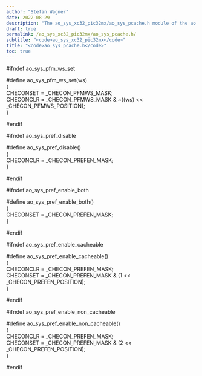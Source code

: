 ```yaml
---
author: "Stefan Wagner"
date: 2022-08-29
description: "The ao_sys_xc32_pic32mx/ao_sys_pcache.h module of the ao real-time operating system."
draft: true
permalink: /ao_sys_xc32_pic32mx/ao_sys_pcache.h/ 
subtitle: "<code>ao_sys_xc32_pic32mx</code>"
title: "<code>ao_sys_pcache.h</code>"
toc: true
---
```


#ifndef ao_sys_pfm_ws_set

#define ao_sys_pfm_ws_set(ws)                                               \
{                                                                           \
        CHECONSET = _CHECON_PFMWS_MASK;                                     \
        CHECONCLR = _CHECON_PFMWS_MASK & ~((ws) << _CHECON_PFMWS_POSITION); \
}

#endif

#ifndef ao_sys_pref_disable

#define ao_sys_pref_disable()                                               \
{                                                                           \
        CHECONCLR = _CHECON_PREFEN_MASK;                                    \
}

#endif

#ifndef ao_sys_pref_enable_both

#define ao_sys_pref_enable_both()                                           \
{                                                                           \
        CHECONSET = _CHECON_PREFEN_MASK;                                    \
}

#endif

#ifndef ao_sys_pref_enable_cacheable

#define ao_sys_pref_enable_cacheable()                                      \
{                                                                           \
        CHECONCLR = _CHECON_PREFEN_MASK;                                    \
        CHECONSET = _CHECON_PREFEN_MASK & (1 << _CHECON_PREFEN_POSITION);   \
}

#endif

#ifndef ao_sys_pref_enable_non_cacheable

#define ao_sys_pref_enable_non_cacheable()                                  \
{                                                                           \
        CHECONCLR = _CHECON_PREFEN_MASK;                                    \
        CHECONSET = _CHECON_PREFEN_MASK & (2 << _CHECON_PREFEN_POSITION);   \
}

#endif

